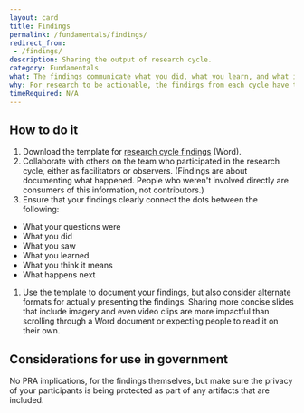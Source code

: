 ```yaml
---
layout: card
title: Findings
permalink: /fundamentals/findings/
redirect_from:
 - /findings/
description: Sharing the output of research cycle.
category: Fundamentals
what: The findings communicate what you did, what you learn, and what it means for what comes next.
why: For research to be actionable, the findings from each cycle have to be communicated to the team and other stakeholders clearly and confidently.
timeRequired: N/A
---
```

## How to do it

1. Download the template for [research cycle findings](/methods/templates/Research%20Cycle%20Findings.docx) (Word).
1. Collaborate with others on the team who participated in the research cycle, either as facilitators or observers. (Findings are about documenting what happened. People who weren't involved directly are consumers of this information, not contributors.)
1. Ensure that your findings clearly connect the dots between the following:
  - What your questions were
  - What you did
  - What you saw
  - What you learned
  - What you think it means
  - What happens next
1. Use the template to document your findings, but also consider alternate formats for actually presenting the findings. Sharing more concise slides that include imagery and even video clips are more impactful than scrolling through a Word document or expecting people to read it on their own.

<section class="method--section method--section--government-considerations" markdown="1" >

## Considerations for use in government  

No PRA implications, for the findings themselves, but make sure the privacy of your participants is being protected as part of any artifacts that are included.

</section>
